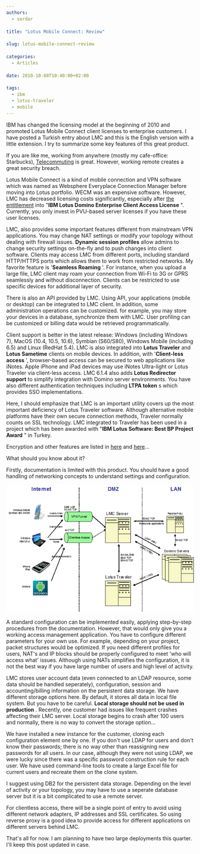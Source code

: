 ```yaml
---
authors:
  - serdar

title: "Lotus Mobile Connect: Review"

slug: lotus-mobile-connect-review

categories:
  - Articles

date: 2010-10-08T10:40:00+02:00

tags:
  - ibm
  - lotus-traveler
  - mobile
---
```


IBM has changed the licensing model at the beginning of 2010 and promoted Lotus Mobile Connect client licenses to enterprise customers. I have posted a Turkish entry about LMC and this is the English version with a little extension. I try to summarize some key features of this great product.
<!-- more -->
If you are like me, working from anywhere (mostly my cafe-office: Starbucks), [Telecommuting](http://en.wikipedia.org/wiki/Telecommuting) is great. However, working remote creates a great security breach.

Lotus Mobile Connect is a kind of mobile connection and VPN software which was named as Websphere Everyplace Connection Manager before moving into Lotus portfolio. WECM was an expensive software. However, LMC has decreased licensing costs significantly, especially after [the entitlement](http://www-01.ibm.com/software/lotus/notesanddomino/additionalswentitlements.html) into "**IBM Lotus Domino Enterprise Client Access License** ". Currently, you only invest in PVU-based server licenses if you have these user licenses.

LMC, also provides some important features different from mainstream VPN applications. You may change NAT settings or modify your topology without dealing with firewall issues. **Dynamic session profiles** allow admins to change security settings on-the-fly and to push changes into client software. Clients may access LMC from different ports, including standard HTTP/HTTPS ports which allows them to work from restricted networks. My favorite feature is '**Seamless Roaming** '. For instance, when you upload a large file, LMC client may roam your connection from Wi-Fi to 3G or GPRS seamlessly and without disconnection. Clients can be restricted to use specific devices for additional layer of security.

There is also an API provided by LMC. Using API, your applications (mobile or desktop) can be integrated to LMC client. In addition, some administration operations can be customized. for example, you may store your devices in a database, synchronize them with LMC. User profiling can be customized or billing data would be retrieved programmatically.

Client support is better in the latest release: Windows (including Windows 7), MacOS (10.4, 10.5, 10.6), Symbian (S60/S80), Windows Mobile (including 6.5) and Linux (RedHat 5.4). LMC is also integrated into **Lotus Traveler** and **Lotus Sametime** clients on mobile devices. In addition, with '**Client-less access** ', browser-based access can be secured to web applications like iNotes. Apple iPhone and iPad devices may use iNotes Ultra-light or Lotus Traveler via client-less access. LMC 6.1.4 also adds **Lotus Redirector support** to simplify integration with Domino server environments. You have also different authentication techniques including **LTPA token** s which provides SSO implementations.

Here, I should emphasize that LMC is an important utility covers up the most important deficiency of Lotus Traveler software. Although alternative mobile platforms have their own secure connection methods, Traveler normally counts on SSL technology. LMC integrated to Traveler has been used in a project which has been awarded with "**IBM Lotus Software: Best BP Project Award** " in Turkey.

Encryption and other features are listed in [here](http://www-01.ibm.com/software/lotus/products/mobileconnect/features.html) and [here](ftp://ftp.software.ibm.com/software/lotus/lotusweb/product/mobileconnect/datasheet.pdf)...

What should you know about it?

Firstly, documentation is limited with this product. You should have a good handling of networking concepts to understand settings and configuration.

![Image:Lotus Mobile Connect: Review](../../images/imported/lotus-mobile-connect-review-M2.gif)

A standard configuration can be implemented easily, applying step-by-step procedures from the documentation. However, that would only give you a working access management application. You have to configure different parameters for your own use. For example, depending on your project, packet structures would be optimized. If you need different profiles for users, NAT's and IP blocks should be properly configured to meet 'who will access what' issues. Although using NATs simplifies the configuration, it is not the best way if you have large number of users and high level of activity.

LMC stores user account data (even connected to an LDAP resource, some data should be handled seperately), configuration, session and accounting/billing information on the persistent data storage. We have different storage options here. By default, it stores all data in local file system. But you have to be careful. **Local storage should not be used in production** . Recently, one customer had issues like frequent crashes affecting their LMC server. Local storage begins to crash after 100 users and normally, there is no way to convert the storage option...

We have installed a new instance for the customer, cloning each configuration element one by one. If you don't use LDAP for users and don't know their passwords; there is no way other than reassigning new passwords for all users. In our case, although they were not using LDAP, we were lucky since there was a specific password construction rule for each user. We have used command-line tools to create a large Excel file for current users and recreate them on the clone system.

I suggest using DB2 for the persistent data storage. Depending on the level of activity or your topology, you may have to use a seperate database server but it is a bit complicated to use a remote server.

For clientless access, there will be a single point of entry to avoid using different network adapters, IP addresses and SSL certificates. So using reverse proxy is a good idea to provide access for different applications on different servers behind LMC.

That's all for now. I am planning to have two large deployments this quarter. I'll keep this post updated in case.
